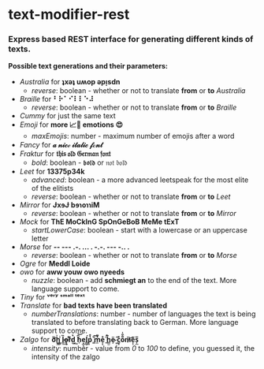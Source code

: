 # text-modifier-rest

### Express based REST interface for generating different kinds of texts.

**Possible text generations and their parameters:**

- _Australia_ for **ʇxǝʇ uʍop ǝpᴉsdn**
  - _reverse_: boolean - whether or not to translate **from** or **to** _Australia_
- _Braille_ for **⠃⠗⠁⠊⠇⠇⠑⠼**
  - _reverse_: boolean - whether or not to translate **from** or **to** _Braille_
- _Cummy_ for just the same text
- _Emoji_ for **more 📈😤 emotions 😍**
  - _maxEmojis_: number - maximum number of emojis after a word
- _Fancy_ for **𝒶 𝓃𝒾𝒸ℯ 𝒾𝓉𝒶𝓁𝒾𝒸 𝒻ℴ𝓃𝓉**
- _Fraktur_ for **𝔱𝔥𝔦𝔰 𝔬𝔩𝔡 𝔊𝔢𝔯𝔪𝔞𝔫 𝔣𝔬𝔫𝔱**
  - _bold_: boolean - 𝖇𝖔𝖑𝖉 or 𝔫𝔬𝔱 𝔟𝔬𝔩𝔡
- _Leet_ for **13375p34k**
  - _advanced_: boolean - a more advanced leetspeak for the most elite of the elitists
  - _reverse_: boolean - whether or not to translate **from** or **to** _Leet_
- _Mirror_ for **ɈxɘɈ bɘɿoɿɿiM**
  - _reverse_: boolean - whether or not to translate **from** or **to** _Mirror_
- _Mock_ for **ThE MoCkInG SpOnGeBoB MeMe tExT**
  - _startLowerCase_: boolean - start with a lowercase or an uppercase letter
- _Morse_ for **-- --- .-. ... . -.-. --- -.. .**
  - _reverse_: boolean - whether or not to translate **from** or **to** _Morse_
- _Ogre_ for **Meddl Loide**
- _owo_ for **aww youw owo nyeeds**
  - _nuzzle_: boolean - add **schmiegt an** to the end of the text. More language support to come.
- _Tiny_ for **ᵛᵉʳʸ ˢᵐᵃˡˡ ᵗᵉˣᵗ**
- _Translate_ for **bad texts have been translated**
  - _numberTranslations_: number - number of languages the text is being translated to before translating back to German. More language support to come.
- _Zalgo_ for **ơ̬͌ḫ̭͐ ͇͓ͥl̻̏͢o̶̥̜r͌͛́d̼̉͢ ͔̆͘h̹̑͝e͙̲ͅl͇̮͘p͍̔̊ ̳̆͠m̼̉̎e̞̞̊ ͍̈̒h̳̫̐ë̴̦ ͚̋͘c̮̟ͯo͌͒̍m̷̀͝e̩͕͂s̩̲̅**
  - _intensity_: number - value from _0_ to _100_ to define, you guessed it, the intensity of the zalgo

